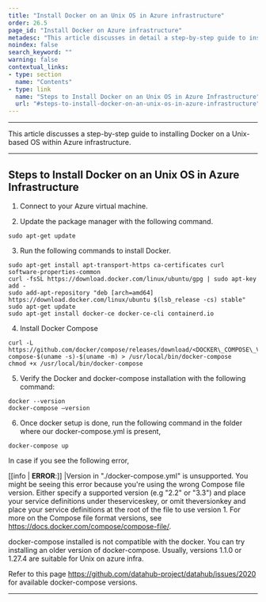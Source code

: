 ```yaml
---
title: "Install Docker on an Unix OS in Azure infrastructure"
order: 26.5
page_id: "Install Docker on Azure infrastructure"
metadesc: "This article discusses in detail a step-by-step guide to installing and verifying docker on a Unix-based OS within Azure infrastructure."
noindex: false
search_keyword: ""
warning: false
contextual_links:
- type: section
  name: "Contents"
- type: link
  name: "Steps to Install Docker on an Unix OS in Azure Infrastructure"
  url: "#steps-to-install-docker-on-an-unix-os-in-azure-infrastructure"
---
```



---

This article discusses a step-by-step guide to installing Docker on a Unix-based OS within Azure infrastructure. 

---

## **Steps to Install Docker on an Unix OS in Azure Infrastructure**

1. Connect to your Azure virtual machine.


2. Update the package manager with the following command.

```
sudo apt-get update
```

3. Run the following commands to install Docker.

```
sudo apt-get install apt-transport-https ca-certificates curl software-properties-common
curl -fsSL https://download.docker.com/linux/ubuntu/gpg | sudo apt-key add -
sudo add-apt-repository "deb [arch=amd64] https://download.docker.com/linux/ubuntu $(lsb_release -cs) stable"
sudo apt-get update
sudo apt-get install docker-ce docker-ce-cli containerd.io
```

4. Install Docker Compose

```
curl -L https://github.com/docker/compose/releases/download/<DOCKER\_COMPOSE\_VERSION>/docker-compose-$(uname -s)-$(uname -m) > /usr/local/bin/docker-compose
chmod +x /usr/local/bin/docker-compose
```

5. Verify the Docker and docker-compose installation with the following command:

```
docker --version
docker-compose –version
```


6. Once docker setup is done, run the following command in the folder where our docker-compose.yml is present,

```
docker-compose up
```



In case if you see the following error,

[[info | **ERROR**:]]
|Version in "./docker-compose.yml" is unsupported. You might be seeing this error because you're using the wrong Compose file version. Either specify a supported version (e.g "2.2" or "3.3") and place your service definitions under theserviceskey, or omit theversionkey and place your service definitions at the root of the file to use version 1. For more on the Compose file format versions, see https://docs.docker.com/compose/compose-file/.

docker-compose installed is not compatible with the docker. You can try installing an older version of docker-compose. Usually, versions 1.1.0 or 1.27.4 are suitable for Unix on azure infra.


Refer to this page https://github.com/datahub-project/datahub/issues/2020 for available docker-compose versions.






---
